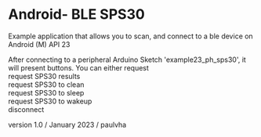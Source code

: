 # Android- BLE SPS30

Example application that allows you to scan, and connect to a ble device on Android (M) API 23

After connecting to a peripheral Arduino Sketch 'example23_ph_sps30', it will present buttons. You can either request
<br> request SPS30 results
<br> request SPS30 to clean
<br> request SPS30 to sleep
<br> request SPS30 to wakeup
<br> disconnect

version 1.0 / January 2023 / paulvha

